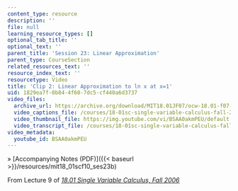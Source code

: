 ```yaml
---
content_type: resource
description: ''
file: null
learning_resource_types: []
optional_tab_title: ''
optional_text: ''
parent_title: 'Session 23: Linear Approximation'
parent_type: CourseSection
related_resources_text: ''
resource_index_text: ''
resourcetype: Video
title: 'Clip 2: Linear Approximation to ln x at x=1'
uid: 1829ea7f-0b84-4f60-7dc5-cf440a6d3737
video_files:
  archive_url: https://archive.org/download/MIT18.01JF07/ocw-18.01-f07-lec09_300k.mp4
  video_captions_file: /courses/18-01sc-single-variable-calculus-fall-2010/dd6e2e61e3ae5205a0feee039d3e87c8_BSAA0akmPEU.vtt
  video_thumbnail_file: https://img.youtube.com/vi/BSAA0akmPEU/default.jpg
  video_transcript_file: /courses/18-01sc-single-variable-calculus-fall-2010/7e839f18c6511759c45414195c3a4c8b_BSAA0akmPEU.pdf
video_metadata:
  youtube_id: BSAA0akmPEU
---
```


» [Accompanying Notes (PDF)]({{< baseurl >}}/resources/mit18_01scf10_ses23b)

From Lecture 9 of [_18.01 Single Variable Calculus, Fall 2006_](/courses/18-01-single-variable-calculus-fall-2006/pages/video-lectures)